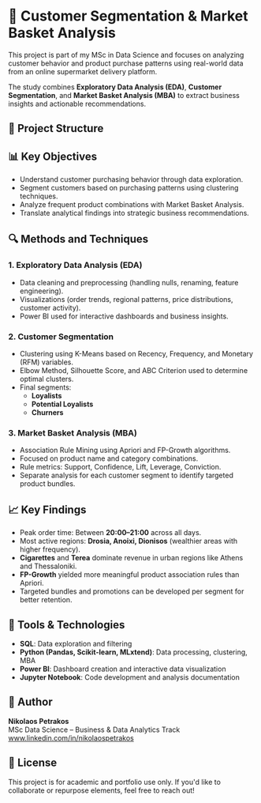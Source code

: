 # 🛒 Customer Segmentation & Market Basket Analysis

This project is part of my MSc in Data Science and focuses on analyzing customer behavior and product purchase patterns using real-world data from an 
online supermarket delivery platform.

The study combines **Exploratory Data Analysis (EDA)**, **Customer Segmentation**, and **Market Basket Analysis (MBA)** to extract business insights and
actionable recommendations.

## 📁 Project Structure


## 📊 Key Objectives

- Understand customer purchasing behavior through data exploration.
- Segment customers based on purchasing patterns using clustering techniques.
- Analyze frequent product combinations with Market Basket Analysis.
- Translate analytical findings into strategic business recommendations.
  

## 🔍 Methods and Techniques

### 1. Exploratory Data Analysis (EDA)
- Data cleaning and preprocessing (handling nulls, renaming, feature engineering).
- Visualizations (order trends, regional patterns, price distributions, customer activity).
- Power BI used for interactive dashboards and business insights.

### 2. Customer Segmentation
- Clustering using K-Means based on Recency, Frequency, and Monetary (RFM) variables.
- Elbow Method, Silhouette Score, and ABC Criterion used to determine optimal clusters.
- Final segments:
  - **Loyalists**
  - **Potential Loyalists**
  - **Churners**

### 3. Market Basket Analysis (MBA)
- Association Rule Mining using Apriori and FP-Growth algorithms.
- Focused on product name and category combinations.
- Rule metrics: Support, Confidence, Lift, Leverage, Conviction.
- Separate analysis for each customer segment to identify targeted product bundles.


## 📈 Key Findings

- Peak order time: Between **20:00–21:00** across all days.
- Most active regions: **Drosia, Anoixi, Dionisos** (wealthier areas with higher frequency).
- **Cigarettes** and **Terea** dominate revenue in urban regions like Athens and Thessaloniki.
- **FP-Growth** yielded more meaningful product association rules than Apriori.
- Targeted bundles and promotions can be developed per segment for better retention.


## 🧠 Tools & Technologies

- **SQL**: Data exploration and filtering
- **Python (Pandas, Scikit-learn, MLxtend)**: Data processing, clustering, MBA
- **Power BI**: Dashboard creation and interactive data visualization
- **Jupyter Notebook**: Code development and analysis documentation


## 📌 Author

**Nikolaos Petrakos**  
MSc Data Science – Business & Data Analytics Track  
www.linkedin.com/in/nikolaospetrakos


## 📜 License

This project is for academic and portfolio use only. If you'd like to collaborate or repurpose elements, feel free to reach out!
